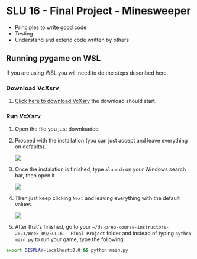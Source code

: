 # SLU 16 - Final Project - Minesweeper

- Principles to write good code
- Testing
- Understand and extend code written by others

## Running pygame on WSL

If you are using WSL you will need to do the steps described here.

### Download VcXsrv

1. [Click here to download VcXsrv](https://sourceforge.net/projects/vcxsrv/files/latest/download)
    the download should start.

### Run VcXsrv
1. Open the file you just downloaded
2. Proceed with the installation (you can just accept and leave everything on defaults).

    ![](assets/install.png)

3. Once the instalation is finished, type `xlaunch` on your Windows search bar, then open it

    ![](assets/xlaunch.png)

4. Then just keep clicking `Next` and leaving everything with the default values.

    ![](assets/display_settings.png)

5. After that's finished, go to your `~/ds-prep-course-instructors-2021/Week 09/SUL16 - Final Project` folder and instead of typing `python main.py` to run your game, type the following:

```bash
export DISPLAY=localhost:0.0 && python main.py
```
